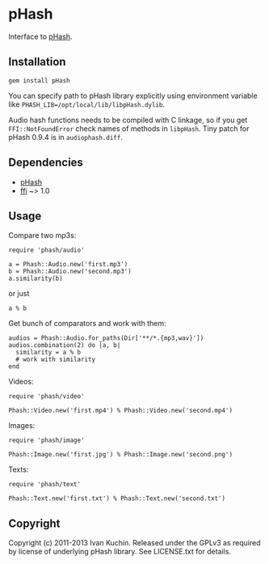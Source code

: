 # pHash

Interface to [pHash](http://pHash.org/).

## Installation

    gem install pHash

You can specify path to pHash library explicitly using environment variable like `PHASH_LIB=/opt/local/lib/libpHash.dylib`.

Audio hash functions needs to be compiled with C linkage, so if you get `FFI::NotFoundError` check names of methods in `libpHash`. Tiny patch for pHash 0.9.4 is in `audiophash.diff`.

## Dependencies

* [pHash](http://www.phash.org/download/)
* [ffi](https://github.com/ffi/ffi#readme) ~> 1.0

## Usage

Compare two mp3s:

    require 'phash/audio'

    a = Phash::Audio.new('first.mp3')
    b = Phash::Audio.new('second.mp3')
    a.similarity(b)

or just

    a % b

Get bunch of comparators and work with them:

    audios = Phash::Audio.for_paths(Dir['**/*.{mp3,wav}'])
    audios.combination(2) do |a, b|
      similarity = a % b
      # work with similarity
    end

Videos:

    require 'phash/video'

    Phash::Video.new('first.mp4') % Phash::Video.new('second.mp4')

Images:

    require 'phash/image'

    Phash::Image.new('first.jpg') % Phash::Image.new('second.png')

Texts:

    require 'phash/text'

    Phash::Text.new('first.txt') % Phash::Text.new('second.txt')

## Copyright

Copyright (c) 2011-2013 Ivan Kuchin.
Released under the GPLv3 as required by license of underlying pHash library.
See LICENSE.txt for details.
